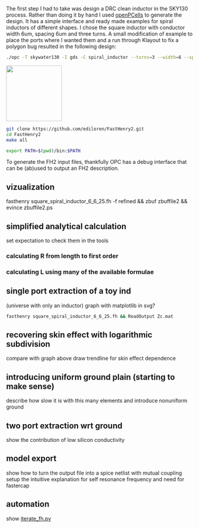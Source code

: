 The first step I had to take was design a DRC clean inductor in the SKY130 process. Rather than doing it by hand I used [openPCells](https://github.com/patrickschulz/openPCells) to generate the design. It has a simple interface and ready made examples for spiral inductors of different shapes. I chose the square inductor with conductor width 6um, spacing 6um and three turns. A small modification of example to place the ports where I wanted them and a run through Klayout to fix a polygon bug resulted in the following design:

```sh
./opc -T skywater130 -I gds -C spiral_inductor --turns=3 --width=6 --spacing=6 --innerradius=25 --extension=25
```
<img src="https://raw.githubusercontent.com/diadatp/sky130_rf_tools/main/ind_3t_6w_6s_25r.svg" width="150" height="150"/>

```sh
git clone https://github.com/ediloren/FastHenry2.git
cd FastHenry2
make all

export PATH=$(pwd)/bin:$PATH
```

To generate the FH2 input files, thankfully OPC has a debug interface that can be (ab)used to output an FH2 description.

## vizualization
fasthenry square_spiral_inductor_6_6_25.fh -f refined && zbuf zbuffile2 && evince zbuffile2.ps

## simplified analytical calculation

set expectation to check them in the tools

### calculating R from length to first order
### calculating L using many of the available formulae

## single port extraction of a toy ind

(universe with only an inductor)
graph with matplotlib in svg?

```sh
fasthenry square_spiral_inductor_6_6_25.fh && ReadOutput Zc.mat
```

## recovering skin effect with logarithmic subdivision

compare with graph above
draw trendline for skin effect dependence

## introducing uniform ground plain (starting to make sense)

describe how slow it is with this many elements and introduce nonuniform ground

## two port extraction wrt ground

show the contribution of low silicon conductivity

## model export

show how to turn the output file into a spice netlist with mutual coupling
setup the intuitive explanation for self resonance frequency and need for fastercap

## automation

show [iterate_fh.py](fasthenry/iterate_fh.py)

